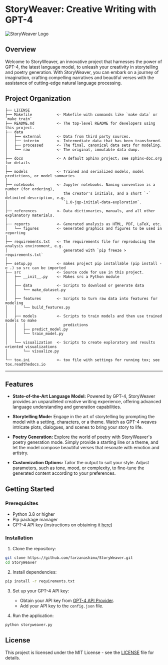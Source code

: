 # StoryWeaver: Creative Writing with GPT-4

![StoryWeaver Logo](link/to/logo.png)

## Overview

Welcome to StoryWeaver, an innovative project that harnesses the power of GPT-4, the latest language model, to unleash your creativity in storytelling and poetry generation. With StoryWeaver, you can embark on a journey of imagination, crafting compelling narratives and beautiful verses with the assistance of cutting-edge natural language processing.

Project Organization
------------

    ├── LICENSE
    ├── Makefile           <- Makefile with commands like `make data` or `make train`
    ├── README.md          <- The top-level README for developers using this project.
    ├── data
    │   ├── external       <- Data from third party sources.
    │   ├── interim        <- Intermediate data that has been transformed.
    │   ├── processed      <- The final, canonical data sets for modeling.
    │   └── raw            <- The original, immutable data dump.
    │
    ├── docs               <- A default Sphinx project; see sphinx-doc.org for details
    │
    ├── models             <- Trained and serialized models, model predictions, or model summaries
    │
    ├── notebooks          <- Jupyter notebooks. Naming convention is a number (for ordering),
    │                         the creator's initials, and a short `-` delimited description, e.g.
    │                         `1.0-jqp-initial-data-exploration`.
    │
    ├── references         <- Data dictionaries, manuals, and all other explanatory materials.
    │
    ├── reports            <- Generated analysis as HTML, PDF, LaTeX, etc.
    │   └── figures        <- Generated graphics and figures to be used in reporting
    │
    ├── requirements.txt   <- The requirements file for reproducing the analysis environment, e.g.
    │                         generated with `pip freeze > requirements.txt`
    │
    ├── setup.py           <- makes project pip installable (pip install -e .) so src can be imported
    ├── src                <- Source code for use in this project.
    │   ├── __init__.py    <- Makes src a Python module
    │   │
    │   ├── data           <- Scripts to download or generate data
    │   │   └── make_dataset.py
    │   │
    │   ├── features       <- Scripts to turn raw data into features for modeling
    │   │   └── build_features.py
    │   │
    │   ├── models         <- Scripts to train models and then use trained models to make
    │   │   │                 predictions
    │   │   ├── predict_model.py
    │   │   └── train_model.py
    │   │
    │   └── visualization  <- Scripts to create exploratory and results oriented visualizations
    │       └── visualize.py
    │
    └── tox.ini            <- tox file with settings for running tox; see tox.readthedocs.io


--------


## Features

- **State-of-the-Art Language Model:** Powered by GPT-4, StoryWeaver provides an unparalleled creative writing experience, offering advanced language understanding and generation capabilities.

- **Storytelling Mode:** Engage in the art of storytelling by prompting the model with a setting, characters, or a theme. Watch as GPT-4 weaves intricate plots, dialogues, and scenes to bring your story to life.

- **Poetry Generation:** Explore the world of poetry with StoryWeaver's poetry generation mode. Simply provide a starting line or a theme, and let the model compose beautiful verses that resonate with emotion and artistry.

- **Customization Options:** Tailor the output to suit your style. Adjust parameters, such as tone, mood, or complexity, to fine-tune the generated content according to your preferences.

## Getting Started

### Prerequisites

- Python 3.8 or higher
- Pip package manager
- GPT-4 API key (instructions on obtaining it [here](https://gpt4-api-provider.com))

### Installation

1. Clone the repository:

```bash
git clone https://github.com/farzanashimu/StoryWeaver.git
cd StoryWeaver
```

2. Install dependencies:

```bash
pip install -r requirements.txt
```

3. Set up your GPT-4 API key:

   - Obtain your API key from [GPT-4 API Provider](https://gpt4-api-provider.com).
   - Add your API key to the `config.json` file.

4. Run the application:

```bash
python storyweaver.py
```

## License

This project is licensed under the MIT License - see the [LICENSE](LICENSE) file for details.


